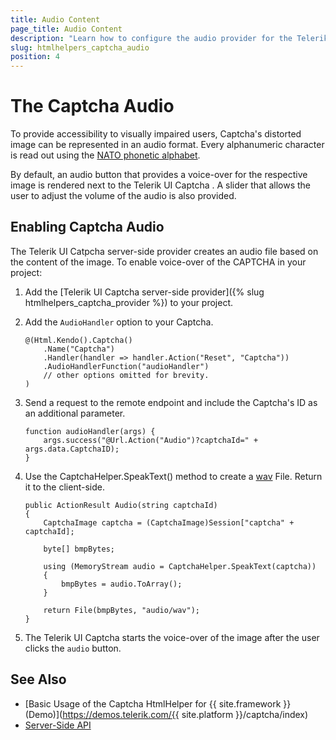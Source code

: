 ```yaml
---
title: Audio Content
page_title: Audio Content
description: "Learn how to configure the audio provider for the Telerik UI Captcha HtmlHelper for {{ site.framework }}."
slug: htmlhelpers_captcha_audio
position: 4
---
```


# The Captcha Audio

To provide accessibility to visually impaired users, Captcha's distorted image can be represented in an audio format. Every alphanumeric character is read out using the [NATO phonetic alphabet](https://en.wikipedia.org/wiki/NATO_phonetic_alphabet).

By default, an audio button that provides a voice-over for the respective image is rendered next to the Telerik UI Captcha . A slider that allows the user to adjust the volume of the audio is also provided.

## Enabling Captcha Audio

The Telerik UI Catpcha server-side provider creates an audio file based on the content of the image. To enable voice-over of the CAPTCHA in your project:

1. Add the [Telerik UI Captcha server-side provider]({% slug htmlhelpers_captcha_provider %}) to your project.

1. Add the `AudioHandler` option to your Captcha.

    ```
    @(Html.Kendo().Captcha()
        .Name("Captcha")
        .Handler(handler => handler.Action("Reset", "Captcha"))
        .AudioHandlerFunction("audioHandler")
        // other options omitted for brevity.
    )
    ```

1. Send a request to the remote endpoint and include the Captcha's ID as an additional parameter.

    ```
    function audioHandler(args) {
        args.success("@Url.Action("Audio")?captchaId=" + args.data.CaptchaID);
    }
    ```

1. Use the CaptchaHelper.SpeakText() method to create a [wav](https://docs.fileformat.com/audio/wav/) File. Return it to the client-side.

    ```
    public ActionResult Audio(string captchaId)
    {
        CaptchaImage captcha = (CaptchaImage)Session["captcha" + captchaId];

        byte[] bmpBytes;
        
        using (MemoryStream audio = CaptchaHelper.SpeakText(captcha))
        {
            bmpBytes = audio.ToArray();
        }

        return File(bmpBytes, "audio/wav");
    }
    ```

1. The Telerik UI Captcha starts the voice-over of the image after the user clicks the `audio` button.

## See Also

* [Basic Usage of the Captcha HtmlHelper for {{ site.framework }} (Demo)](https://demos.telerik.com/{{ site.platform }}/captcha/index)
* [Server-Side API](/api/captcha)
